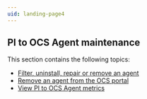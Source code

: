 ```yaml
---
uid: landing-page4
---
```


## PI to OCS Agent maintenance

This section contains the following topics:

* [Filter, uninstall, repair or remove an agent](xref:remove-agent)
* [Remove an agent from the OCS portal](xref:remove-agent-portal)
* [View PI to OCS Agent metrics](xref:kpi-tile)
